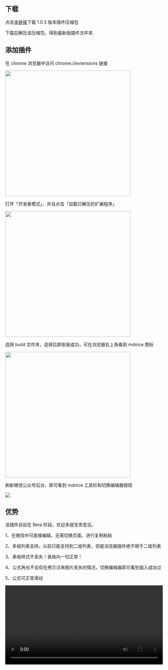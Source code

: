 ## 下载

点击[本链接](https://my-wechat.mdnice.com/mdnice-1.0.3.zip)下载 1.0.3 版本插件压缩包

下载后解压该压缩包，得到最新版插件文件夹

## 添加插件

在 chrome 浏览器中访问 chrome://extensions 链接

<img width="400" src="https://imgkr.cn-bj.ufileos.com/276e7632-3d72-49b9-ba01-08527e3a11db.png" />

打开「开发者模式」，并且点击「加载已解压的扩展程序」

<img width="400" src="https://imgkr.cn-bj.ufileos.com/026b35c9-f7ec-4bfe-811e-cc070ad78781.png" />

选择 build 文件夹，选择后即安装成功，可在浏览器右上角看到 mdnice 图标

<img width="400" src="https://imgkr.cn-bj.ufileos.com/3634c4ec-1374-40e1-bd91-f39b21ab108a.png" />

刷新微信公众号后台，即可看到 mdnice 工具栏和切换编辑器按钮

![](https://imgkr.cn-bj.ufileos.com/3d2250fb-81af-4e52-bce0-7153adea84c7.png)

## 优势

该插件目前在 Beta 阶段，欢迎多提宝贵意见。

1、在微信中可直接编辑，无需切换页面，进行复制粘贴

2、多级列表支持，以前只能支持到二级列表，但是浏览器插件绝不限于二级列表

3、表格样式不丢失！表格内一切正常！

4、公式再也不会存在拷贝过来图片丢失的情况，切换编辑器即可看到插入成功过

5、公式可正常滑动

<video style="width:100%;" controls>
  <source src="https://imgkr.cn-bj.ufileos.com/e269a7aa-ba4b-42f9-b2bf-c15e0632400e.mov" type="video/mp4">
</video>
